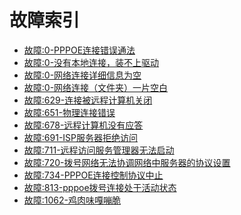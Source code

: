 <!-- TITLE: 移动故障 -->
<!-- SUBTITLE: 移动故障问题索引 -->

# 故障索引

- [故障:0-PPPOE连接错误通法](/chinamobile/故障:0-PPPOE连接错误通法)
- [故障:0-没有本地连接，装不上驱动](/chinamobile/故障:0-没有本地连接，装不上驱动)
- [故障:0-网络连接详细信息为空](/chinamobile/故障:0-网络连接详细信息为空)
- [故障:0-网络连接（文件夹）一片空白](/chinamobile/故障:0-网络连接（文件夹）一片空白)
- [故障:629-连接被远程计算机关闭](/chinamobile/故障:629-连接被远程计算机关闭)
- [故障:651-物理连接错误](/chinamobile/故障:651-物理连接错误)
- [故障:678-远程计算机没有应答](/chinamobile/故障:678-远程计算机没有应答)
- [故障:691-ISP服务器拒绝访问](/chinamobile/故障:691-ISP服务器拒绝访问)
- [故障:711-远程访问服务管理器无法启动](/chinamobile/故障:711-远程访问服务管理器无法启动)
- [故障:720-拨号网络无法协调网络中服务器的协议设置](/chinamobile/故障:720-拨号网络无法协调网络中服务器的协议设置)
- [故障:734-PPPOE连接控制协议中止](/chinamobile/故障:734-PPPOE连接控制协议中止)
- [故障:813-pppoe拨号连接处于活动状态](/chinamobile/故障:813-pppoe拨号连接处于活动状态)
- [故障:1062-鸡肉味嘎嘣脆](/chinamobile/故障:1062-鸡肉味嘎嘣脆)